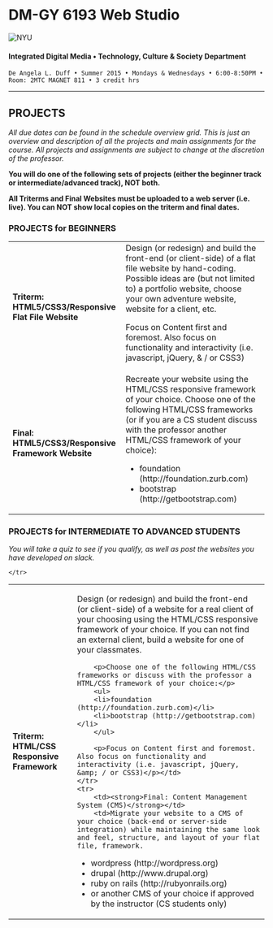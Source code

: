 # DM-GY 6193 Web Studio

![NYU](http://ws2.polishedsolid.com/de/nyu_soe_logo.png)
#### Integrated Digital Media • Technology, Culture & Society Department

    De Angela L. Duff • Summer 2015 • Mondays & Wednesdays • 6:00-8:50PM • Room: 2MTC MAGNET 811 • 3 credit hrs

---

## PROJECTS

*All due dates can be found in the schedule overview grid. This is just an overview and description of all the projects and main assignments for the course. All projects and assignments are subject to change at the discretion of the professor.*

**You will do one of the following sets of projects (either the beginner track or intermediate/advanced track), NOT both.**

**All Triterms and Final Websites must be uploaded to a web server (i.e. live). You can NOT show local copies on the triterm and final dates.**

### PROJECTS for BEGINNERS

<table>
<tr>
    <td><strong>Triterm: HTML5/CSS3/Responsive Flat File Website</strong></td>  
    <td>Design (or redesign) and build the front-end (or client-side) of a flat file website by hand-coding. Possible ideas are (but not limited to) a portfolio website, choose your own adventure website, website for a client, etc.<p>Focus on Content first and foremost. Also focus on functionality and interactivity (i.e. javascript, jQuery, &amp; / or CSS3)</p></td>
</tr>
<tr>
    <td><strong>Final: HTML5/CSS3/Responsive Framework Website</strong></td> 
    <td>Recreate your website using the HTML/CSS responsive framework of your choice. Choose one of the following HTML/CSS frameworks (or if you are a CS student discuss with the professor another HTML/CSS framework of your choice):</p>
    <ul>
    <li>foundation (http://foundation.zurb.com)</li>
    <li>bootstrap (http://getbootstrap.com)</li>
    </ul>
    </td>
<tr>
</table>

### PROJECTS for INTERMEDIATE TO ADVANCED STUDENTS
*You will take a quiz to see if you qualify, as well as post the websites you have developed on slack.*
<table>
<tr>
        <td><strong>Triterm: HTML/CSS Responsive Framework</strong></td>
        <td><p>Design (or redesign) and build the front-end (or client-side) of a website for a real client of your choosing using the HTML/CSS responsive framework of your choice. If you can not find an external client, build a website for one of your classmates.</p>

        <p>Choose one of the following HTML/CSS frameworks or discuss with the professor a HTML/CSS framework of your choice:</p>
        <ul>
        <li>foundation (http://foundation.zurb.com)</li>
        <li>bootstrap (http://getbootstrap.com)</li>
        </ul>

        <p>Focus on Content first and foremost. Also focus on functionality and interactivity (i.e. javascript, jQuery, &amp; / or CSS3)</p></td>
    </tr>
    <tr>
        <td><strong>Final: Content Management System (CMS)</strong></td>
        <td>Migrate your website to a CMS of your choice (back-end or server-side integration) while maintaining the same look and feel, structure, and layout of your flat file, framework.
<ul>
<li>wordpress (http://wordpress.org)</li>
<li>drupal (http://www.drupal.org)</li>
<li>ruby on rails (http://rubyonrails.org)</li>
<li>or another CMS of your choice if approved by the instructor (CS students only)</li>
</ul></td>

    </tr>
</table>








